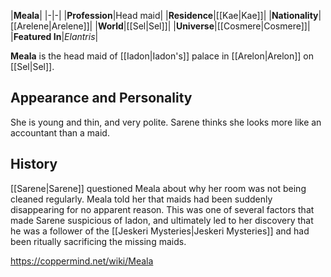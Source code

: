 |**Meala**|
|-|-|
|**Profession**|Head maid|
|**Residence**|[[Kae\|Kae]]|
|**Nationality**|[[Arelene\|Arelene]]|
|**World**|[[Sel\|Sel]]|
|**Universe**|[[Cosmere\|Cosmere]]|
|**Featured In**|*Elantris*|

**Meala** is the head maid of [[Iadon\|Iadon's]] palace in [[Arelon\|Arelon]] on [[Sel\|Sel]].

## Appearance and Personality
She is young and thin, and very polite. Sarene thinks she looks more like an accountant than a maid.

## History
[[Sarene\|Sarene]] questioned Meala about why her room was not being cleaned regularly. Meala told her that maids had been suddenly disappearing for no apparent reason. This was one of several factors that made Sarene suspicious of Iadon, and ultimately led to her discovery that he was a follower of the [[Jeskeri Mysteries\|Jeskeri Mysteries]] and had been ritually sacrificing the missing maids.



https://coppermind.net/wiki/Meala
